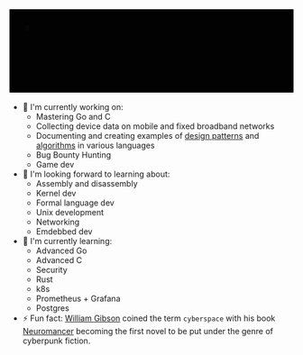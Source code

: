 <img src="https://github.com/claudemuller/terminal-typer/blob/master/assets/matrix.gif"/>

- 🔭 I'm currently working on:
  - Mastering Go and C
  - Collecting device data on mobile and fixed broadband networks
  - Documenting and creating examples of [design patterns](https://github.com/claudemuller/design-patterns) and [algorithms](https://github.com/claudemuller/algorithms) in various languages
  - Bug Bounty Hunting
  - Game dev
- 🚀 I'm looking forward to learning about:
  - Assembly and disassembly
  - Kernel dev
  - Formal language dev
  - Unix development
  - Networking
  - Emdebbed dev
- 🌱 I'm currently learning:
  - Advanced Go
  - Advanced C
  - Security
  - Rust
  - k8s
  - Prometheus + Grafana
  - Postgres
- ⚡ Fun fact: [William Gibson](https://en.wikipedia.org/wiki/William_Gibson) coined the term `cyberspace` with his book [Neuromancer](https://en.wikipedia.org/wiki/Neuromancer) becoming the first novel to be put under the genre of cyberpunk fiction.
 <script src="https://tryhackme.com/badge/45817"></script>

